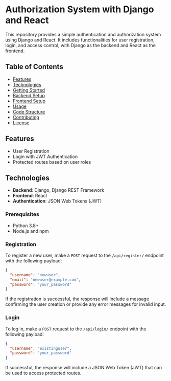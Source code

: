 # Authorization System with Django and React

This repository provides a simple authentication and authorization system using Django and React. It includes functionalities for user registration, login, and access control, with Django as the backend and React as the frontend.

## Table of Contents

- [Features](#features)
- [Technologies](#technologies)
- [Getting Started](#getting-started)
- [Backend Setup](#backend-setup)
- [Frontend Setup](#frontend-setup)
- [Usage](#usage)
- [Code Structure](#code-structure)
- [Contributing](#contributing)
- [License](#license)

## Features

- User Registration
- Login with JWT Authentication
- Protected routes based on user roles

## Technologies

- **Backend**: Django, Django REST Framework
- **Frontend**: React
- **Authentication**: JSON Web Tokens (JWT)


### Prerequisites

- Python 3.8+
- Node.js and npm

### Registration

To register a new user, make a `POST` request to the `/api/register/` endpoint with the following payload:

```json
{
  "username": "newuser",
  "email": "newuser@example.com",
  "password": "your_password"
}
```
If the registration is successful, the response will include a message confirming the user creation or provide any error messages for invalid input. 

### Login

To log in, make a `POST` request to the `/api/login/` endpoint with the following payload:

```json
{
  "username": "existinguser",
  "password": "your_password"
}
```
If successful, the response will include a JSON Web Token (JWT) that can be used to access protected routes.
